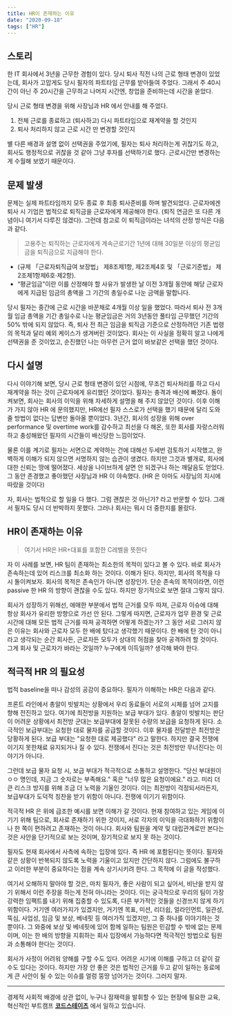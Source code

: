 ```yaml
---
title: HR이 존재하는 이유
date: "2020-09-18"
tags: ["HR"]
---
```


## 스토리

한 IT 회사에서 3년을 근무한 경험이 있다. 당시 퇴사 직전 나의 근로 형태 변경이 있었는데, 회사가 고맙게도 당시 필자의 파트타임 근무를 받아들여 주었다. 그래서 주 40시간이 아닌 주 20시간을 근무하고 나머지 시간엔, 창업을 준비하는데 시간을 쏟았다.

당시 근로 형태 변경을 위해 사장님과 HR 에서 안내를 해 주었다.

1. 전체 근로를 종료하고 (퇴사하고) 다시 파트타입으로 재계약을 할 것인지
2. 퇴사 처리하지 않고 근로 시간 만 변경할 것인지

별 다른 배경과 설명 없이 선택권을 주었기에, 필자는 퇴사 처리하는게 귀찮기도 하고, 회사도 행정적으로 귀찮을 것 같아 그냥 후자를 선택하기로 했다. 근로시간만 변경하는게 수월해 보였기 때문이다.

## 문제 발생

문제는 실제 파트타임까지 모두 종료 후 최종 퇴사준비를 하며 발견되었다. 근로자에겐 퇴사 시 기업은 법적으로 퇴직금을 근로자에게 제공해야 한다. (퇴직 연금은 또 다른 개념이니 여기서 다루진 않겠다). 그런데 참고로 이 퇴직금이라는 녀석의 산정 방식은 다음과 같다.

> 고용주는 퇴직하는 근로자에게 계속근로기간 1년에 대해 30일분 이상의 평균임금을 퇴직금으로 지급해야 한다.

- (규제 「근로자퇴직급여 보장법」 제8조제1항, 제2조제4호 및 「근로기준법」 제2조제1항제6호·제2항).
- “평균임금”이란 이를 산정해야 할 사유가 발생한 날 이전 3개월 동안에 해당 근로자에게 지급된 임금의 총액을 그 기간의 총일수로 나눈 금액을 말합니다.

당시 필자는 중간에 근로 시간을 바꾼채로 4개월 이상 일을 했었다. 따라서 퇴사 전 3개월 임금 총액을 기간 총일수로 나눈 평균임금은 거의 3년동안 풀타임 근무했던 기간의 50% 밖에 되지 않았다. 즉, 퇴사 전 최근 임금을 퇴직금 기준으로 산정하려던 기존 법령의 목적과 달리 예외 케이스가 생겨버린 것이었다. 회사는 이 사실을 정확히 알고 나에게 선택권을 준 것이었고, 순진했던 나는 아무런 근거 없이 바보같은 선택을 했던 것이다.

## 다시 설명

다시 이야기해 보면, 당시 근로 형태 변경이 있던 시점에, 무조건 퇴사처리를 하고 다시 재계약을 하는 것이 근로자에게 유리했던 것이었다. 필자는 충격과 배신에 빠졌다. 돌이켜보면, 회사는 회사의 이익을 위해 자세하게 설명을 해 주지 않았던 것이다. 이후 이해가 가지 않아 HR 에 문의했지만, HR에선 필자 스스로가 선택을 했기 때문에 달리 도와줄 방법이 없다는 답변만 돌아올 뿐이었다. 3년간, 회사의 성장을 위해 over performance 및 overtime work를 감수하고 최선을 다 해온, 또한 회사를 자랑스러워하고 충성해왔던 필자의 시간들이 배신당한 느낌이었다.

물론 이를 계기로 필자는 서면으로 계약하는 건에 대해선 두세번 검토하기 시작했고, 완벽하게 이해가 되지 않으면 서명하지 않는 습관이 생겼다. 하지만 그것과 별개로, 회사에 대한 신뢰는 땅에 떨어졌다. 세상을 나이브하게 살면 안 되겠구나 하는 깨달음도 얻었다. 그 동안 존경했고 좋아했던 사장님과 HR 이 야속했다. (HR 은 아마도 사장님의 지시에 따랐을 것이다)

자, 회사는 법적으로 할 일을 다 했다. 그럼 괜찮은 것 아닌가? 라고 반문할 수 있다. 그래서 필자도 당시 더 반박하지 못했다. 그러나 회사는 뭐시 더 중한지를 몰랐다.

## HR이 존재하는 이유

> 여기서 HR은 HR+대표를 포함한 C레벨을 뜻한다

자 이 사례를 보면, HR 팀이 존재하는 최소한의 목적이 있다고 볼 수 있다. 바로 회사가 존속하는데 있어 리스크를 최소화 하는 것이다. 이해가 된다. 하지만, 회사의 목적을 다시 돌이켜보자. 회사의 목적은 존속인가 아니면 성장인가. 단순 존속의 목적이라면, 이런 passive 한 HR 의 방향이 괜찮을 수도 있다. 하지만 장기적으로 보면 절대 그렇지 않다.

회사가 성장하기 위해선, 애매한 부분에서 법적 근거를 모두 따져, 근로자 이슈에 대해 항상 회사가 유리한 방향으로 가선 안 된다. 그렇게 따지면, 근로자가 업무 환경 및 근로시간에 대해 모든 법적 근거를 따져 공격하면 어떻게 하겠는가? 그 동안 서로 그러지 않은 이유는 회사와 근로자 모두 한 배에 탔다고 생각했기 때문이다. 한 배에 탄 것이 아니라고 생각되는 순간 회사든, 근로자든 모두가 상대의 허점을 찾아 공격하려 할 것이다. 그게 회사 및 근로자가 바라는 것일까? 누구에게 이득일까? 생각해 봐야 한다.

## 적극적 HR 의 필요성

법적 baseline을 떠나 감성의 공감이 중요하다. 필자가 이해하는 HR은 다음과 같다.

프론트 라인에서 총알이 빗발치는 상황에서 우리 동료들이 서로의 시체를 넘어 고지를 향해 전진하고 있다. 여기에 최전방을 지원하는 보급 부대가 있다. 총알이 빗발치는 판단이 어려운 상황에서 최전방 군대는 보급부대에 잘못된 수량의 보급을 요청하게 된다. 소극적인 보급부대는 요청한 대로 물자를 공급할 것이다. 이후 물자를 전달받은 최전방은 당황하게 된다. 보급 부대는 "요청한 대로 제공했다" 라고 말한다. 하지만 결국 전쟁에 이기지 못한채료 유지되거나 질 수 있다. 전쟁에서 진다는 것은 최전방만 무너진다는 이야기가 아니다.

그런데 보급 물자 요청 시, 보급 부대가 적극적으로 소통하고 설명한다. "당신 부대원이 ㅇㅇ 명인데, 지금 그 숫자로는 부족해요." 혹은 "너무 많은 요청이에요." 라고. 미리 더 큰 리스크 방지를 위해 조금 더 노력을 기울인 것이다. 이는 최전방이 걱정되서라든지, 보급부대가 도덕적 칭찬을 받기 위함이 아니다. 전쟁에 이기기 위함이다.

적극적 HR 은 위에 급조한 예시를 보면 이해가 갈 것이다. 현재 참여하고 있는 게임에 이기기 위해 팀으로, 회사로 존재하기 위한 것이지, 서로 각자의 이익을 극대화하기 위함이나 한 쪽이 편하려고 존재하는 것이 아니다. 회사와 팀원을 계약 및 대립관계로만 본다는 것은 사안을 단기적으로 보는 것이며, 장기적으로 보지 못 하는 것이다.

필자도 현재 회사에서 사측에 속하는 입장에 있다. 즉 HR 에 포함된다는 뜻이다. 필자와 같은 상황이 반복되지 않도록 노력을 기울이고 있지만 간단하지 않다. 그럼에도 불구하고 이러한 부분이 중요하다는 점을 계속 상기시키려 한다. 그 목적에 이 글을 작성했다.

여기서 오해하지 말아야 할 것은, 마치 필자가, 좋은 사람이 되고 싶어서, 비난을 받지 않기 위해서 이런 주장을 하는게 전혀 아니라는 것이다. 이는 궁극적으로 우리의 팀이 가장 강력한 임팩트를 내기 위해 집중할 수 있도록, 다른 부가적인 것들을 신경쓰지 않게 하기 위함이다. 거기엔 여러가지가 있겠지만, 거기엔 목표, 미션, 리더쉽, 얼라인먼트, 일관성, 뚝심, 사업성, 임금 및 보상, 베네핏 등 여러가직 있겠지만, 그 중 하나를 이야기하는 것 뿐이다. 그 와중에 보상 및 베네핏에 있어 함께 일하는 팀원은 민감할 수 밖에 없는 문제이며, 이는 한 배의 방향을 지휘하는 회사 입장에서 가능하다면 적극적인 방법으로 팀원과 소통해야 한다는 것이다.

회사가 사정이 어려워 양해를 구할 수도 있다. 어려운 시기에 이해를 구하고 더 같이 갈 수도 있다는 것이다. 하지만 가장 안 좋은 것은 법적인 근거를 두고 같이 일하는 동료에게 큰 사안이 될 수 있는 이슈를 얼렁 뚱땅 넘어가는 것이다. 그러지 말자.

---

경제적 사회적 배경에 상관 없이, 누구나 잠재력을 발휘할 수 있는 현장에 필요한 교육, 혁신적인 부트캠프 [**코드스테이츠**](https://bit.ly/31Qztga) 에서 일하고 있습니다.
